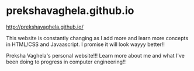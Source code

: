 # prekshavaghela.github.io
http://prekshavaghela.github.io/

This website is constantly changing as I add more and learn more concepts in HTML/CSS and Javaascript. I promise it will look wayyy better!! 

Preksha Vaghela's personal website!!! Learn more about me and what I've been doing to progress in computer engineering!! 

